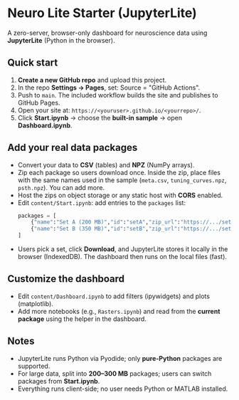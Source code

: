
# Neuro Lite Starter (JupyterLite)

A zero-server, browser-only dashboard for neuroscience data using **JupyterLite** (Python in the browser).

## Quick start

1. **Create a new GitHub repo** and upload this project.
2. In the repo **Settings → Pages**, set: Source = "GitHub Actions".
3. Push to `main`. The included workflow builds the site and publishes to GitHub Pages.
4. Open your site at: `https://<youruser>.github.io/<yourrepo>/`.
5. Click **Start.ipynb** → choose the **built-in sample** → open **Dashboard.ipynb**.

## Add your real data packages

- Convert your data to **CSV** (tables) and **NPZ** (NumPy arrays).
- Zip each package so users download once. Inside the zip, place files with the same names used in the sample (`meta.csv`, `tuning_curves.npz`, `psth.npz`). You can add more.
- Host the zips on object storage or any static host with **CORS** enabled.
- Edit `content/Start.ipynb`: add entries to the `packages` list:
  ```python
  packages = [
      {"name":"Set A (200 MB)","id":"setA","zip_url":"https://.../setA.zip","size_mb":200},
      {"name":"Set B (350 MB)","id":"setB","zip_url":"https://.../setB.zip","size_mb":350},
  ]
  ```
- Users pick a set, click **Download**, and JupyterLite stores it locally in the browser (IndexedDB). The dashboard then runs on the local files (fast).

## Customize the dashboard

- Edit `content/Dashboard.ipynb` to add filters (ipywidgets) and plots (matplotlib).
- Add more notebooks (e.g., `Rasters.ipynb`) and read from the **current package** using the helper in the dashboard.

## Notes

- JupyterLite runs Python via Pyodide; only **pure-Python** packages are supported.
- For large data, split into **200–300 MB** packages; users can switch packages from **Start.ipynb**.
- Everything runs client-side; no user needs Python or MATLAB installed.

